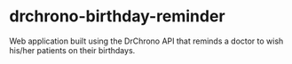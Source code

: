 # drchrono-birthday-reminder
Web application built using the DrChrono API that reminds a doctor to wish his/her patients on their birthdays.
